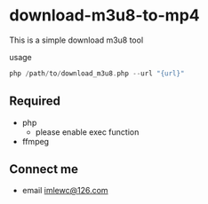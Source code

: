 # download-m3u8-to-mp4
This is a simple download m3u8 tool


usage 
```php
php /path/to/download_m3u8.php --url "{url}"
```
## Required
- php 
	- please enable exec function
- ffmpeg



## Connect me 
* email imlewc@126.com